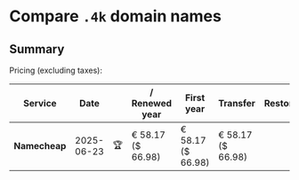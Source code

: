 # Compare `.4k` domain names

## Summary

Pricing (excluding taxes):

| Service | Date |  | / Renewed year | First year | Transfer | Restoration |
|--|--|--|--|--|--|--|
| **Namecheap** | 2025-06-23 | 🏆 | € 58.17<br>($ 66.98) | € 58.17<br>($ 66.98) | € 58.17<br>($ 66.98) |  |
